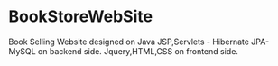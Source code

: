 # BookStoreWebSite
Book Selling Website designed on Java JSP,Servlets - Hibernate JPA- MySQL on backend side.
Jquery,HTML,CSS on frontend side.
